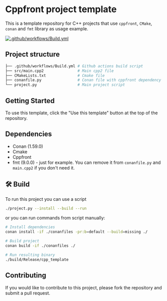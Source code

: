# Cppfront project template

This is a template repository for C++ projects that use `cppfront`, `CMake`, `conan` and `fmt` library as usage example.

[![.github/workflows/Build.yml](https://github.com/SavenkovIgor/cpp-template/actions/workflows/Build.yml/badge.svg)](https://github.com/SavenkovIgor/cpp-template/actions/workflows/Build.yml)

## Project structure
```bash
├── .github/workflows/Build.yml # Github actions build script
├── src/main.cpp2               # Main cpp2 file
├── CMakeLists.txt              # Cmake file
├── conanfile.py                # Conan file with cppfront dependency
└── project.py                  # Main project script
```

## Getting Started

To use this template, click the "Use this template" button at the top of the repository.

## Dependencies
- Conan (1.59.0)
- Cmake
- Cppfront
- fmt (9.0.0) - just for example. You can remove it from `conanfile.py` and `main.cpp2` if you don't need it.

## :hammer_and_wrench: Build
To run this project you can use a script
```bash
./project.py --install --build --run
```

or you can run commands from script manually:

```bash
# Install dependencies
conan install -if ./conanfiles -pr:b=default --build=missing ./

# Build project
conan build -if ./conanfiles ./

# Run resulting binary
./build/Release/cpp_template
```

## Contributing
If you would like to contribute to this project, please fork the repository and submit a pull request.
